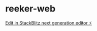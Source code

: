 # reeker-web

[Edit in StackBlitz next generation editor ⚡️](https://stackblitz.com/~/github.com/judestd/reeker-web)